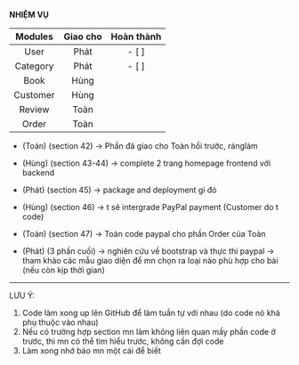 **NHIỆM VỤ**

| **Modules** | **Giao cho** | **Hoàn thành** |
|:-----------:|:------------:|:--------------:|
|    User     |     Phát     |     - [ ]      |
|  Category   |     Phát     |     - [ ]      |
|    Book     |     Hùng     |                |
|  Customer   |     Hùng     |                |
|   Review    |     Toàn     |                |
|    Order    |     Toàn     |                |

- (Toàn) (section 42) -> Phần đã giao cho Toàn hồi trước, ránglàm

- (Hùng) (section 43-44) -> complete 2 trang homepage frontend với backend

- (Phát) (section 45) -> package and deployment gì đó

- (Hùng) (section 46) -> t sẽ intergrade PayPal payment (Customer do t code)

- (Toàn) (section 47) -> Toàn code paypal cho phần Order của Toàn

- (Phát) (3 phần cuối) -> nghiên cứu về bootstrap và thực thi paypal -> tham khảo các mẫu giao diện để mn chọn ra loại
  nào phù hợp cho bài (nếu còn kịp thời gian)

-------------------
LƯU Ý:

1. Code làm xong up lên GitHub để làm tuần tự với nhau (do code nó khá phụ thuộc vào nhau)
2. Nếu có trường hợp section mn làm không liên quan mấy phần code ở trước, thì mn có thể tìm hiểu trước, không cần đợi
   code
3. Làm xong nhớ báo mn một cái để biết
